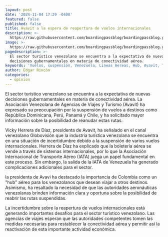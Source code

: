 ```yaml
---
layout: post
date: '2024-11-04 17:29 -0400'
featured: false
published: false
title: Avavit a la espera de reapertura de vuelos internacionales
description: >-
  https://raw.githubusercontent.com/boardingpassblog/boardingpassblog.github.io/refs/heads/main/assets/images/Aviones-Maiquetia.jpg
image: >-
  https://raw.githubusercontent.com/boardingpassblog/boardingpassblog.github.io/refs/heads/main/assets/images/Aviones-Maiquetia.jpg
pagedescription: >-
  El sector turístico venezolano se encuentra a la expectativa de nuevas
  decisiones gubernamentales en materia de conectividad aérea.
keywords: 'Vuelos, suspensión, Venezuela, Lineas Aereas, Hub, Avavit, Turismo, Viajes'
author: Edgar Rincón
categories:
  - opinion
---
```

El sector turístico venezolano se encuentra a la expectativa de nuevas decisiones gubernamentales en materia de conectividad aérea. La Asociación Venezolana de Agencias de Viajes y Turismo (Avavit) ha expresado su preocupación por la suspensión de vuelos a destinos como República Dominicana, Perú, Panamá y Chile, y ha solicitado mayor información sobre la posibilidad de reanudar estas rutas.

Vicky Herrera de Díaz, presidenta de Avavit, ha señalado en el canal venezolano Globovisión que la industria turística venezolana se encuentra en una situación de incertidumbre debido a la suspensión de varios vuelos internacionales. Herrera de Díaz ha explicado que la boletería aérea se vende a través de sistemas internacionales, por lo que la Asociación Internacional de Transporte Aéreo (IATA) juega un papel fundamental en este proceso. Sin embargo, la salida de la IATA de Venezuela ha generado complicaciones adicionales para el sector.

la presidenta de Avavi ha destacado la importancia de Colombia como un "hub" aéreo para los venezolanos que desean viajar a otros destinos. Asimismo, ha resaltado la necesidad de que las autoridades aeronáuticas venezolanas brinden información clara y oportuna sobre la posibilidad de reabrir las rutas suspendidas.

La incertidumbre sobre la reapertura de vuelos internacionales está generando importantes desafíos para el sector turístico venezolano. Las agencias de viajes esperan que las autoridades competentes tomen las medidas necesarias para restablecer la conectividad aérea y permitir así la reactivación de esta importante actividad económica.
